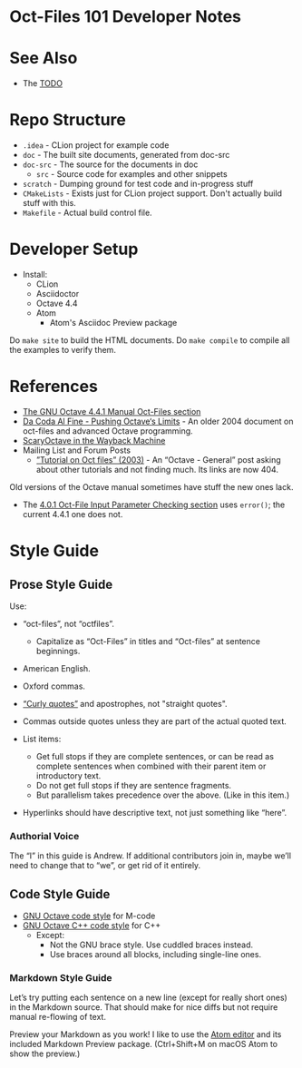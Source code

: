 Oct-Files 101 Developer Notes
=============================

# See Also

* The [TODO](TODO.md)

# Repo Structure

* `.idea` - CLion project for example code
* `doc` - The built site documents, generated from doc-src
* `doc-src` - The source for the documents in doc
  * `src` - Source code for examples and other snippets
* `scratch` - Dumping ground for test code and in-progress stuff
* `CMakeLists` - Exists just for CLion project support. Don't actually build stuff with this.
* `Makefile` - Actual build control file.

# Developer Setup

* Install:
  * CLion
  * Asciidoctor
  * Octave 4.4
  * Atom
    * Atom's Asciidoc Preview package

Do `make site` to build the HTML documents. Do `make compile` to compile all the examples to verify them.

# References

* [The GNU Octave 4.4.1 Manual Oct-Files section](https://octave.org/doc/v4.4.1/Oct_002dFiles.html)
* [Da Coda Al Fine - Pushing Octave‘s Limits](https://octave.sourceforge.io/coda/index.html) - An older 2004 document on oct-files and advanced Octave programming.
* [ScaryOctave in the Wayback Machine](http://web.archive.org/web/20040430174704/http://wiki.octave.org:80/wiki.pl?ScaryOctave)
* Mailing List and Forum Posts
  * [”Tutorial on Oct files” (2003)](http://octave.1599824.n4.nabble.com/Tutorial-on-Oct-files-td1617194.html) - An “Octave - General” post asking about other tutorials and not finding much. Its links are now 404.

Old versions of the Octave manual sometimes have stuff the new ones lack.

* The [4.0.1 Oct-File Input Parameter Checking section](https://octave.org/doc/v4.0.1/Input-Parameter-Checking-in-Oct_002dFiles.html) uses `error()`; the current 4.4.1 one does not.

# Style Guide

## Prose Style Guide

Use:

* “oct-files”, not “octfiles”.
  * Capitalize as “Oct-Files” in titles and “Oct-files” at sentence beginnings.
* American English.
* Oxford commas.
* [“Curly quotes”](https://chrisbracco.com/curly-quotes/) and apostrophes, not "straight quotes".
* Commas outside quotes unless they are part of the actual quoted text.

* List items:
  * Get full stops if they are complete sentences, or can be read as complete sentences when combined with their parent item or introductory text.
  * Do not get full stops if they are sentence fragments.
  * But parallelism takes precedence over the above. (Like in this item.)

* Hyperlinks should have descriptive text, not just something like “here”.

### Authorial Voice

The “I” in this guide is Andrew.
If additional contributors join in, maybe we’ll need to change that to “we”, or get rid of it entirely.

## Code Style Guide

* [GNU Octave code style](https://wiki.octave.org/Octave_style_guide) for M-code
* [GNU Octave C++ code style](https://wiki.octave.org/C%2B%2B_style_guide) for C++
  * Except:
    * Not the GNU brace style. Use cuddled braces instead.
    * Use braces around all blocks, including single-line ones.

### Markdown Style Guide

Let’s try putting each sentence on a new line (except for really short ones) in the Markdown source.
That should make for nice diffs but not require manual re-flowing of text.

Preview your Markdown as you work!
I like to use the [Atom editor](https://atom.io/) and its included Markdown Preview package.
(Ctrl+Shift+M on macOS Atom to show the preview.)
